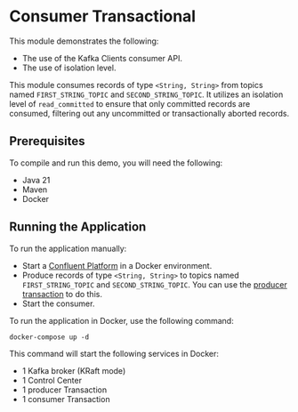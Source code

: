 # Consumer Transactional

This module demonstrates the following:

- The use of the Kafka Clients consumer API.
- The use of isolation level.

This module consumes records of type `<String, String>` from topics named `FIRST_STRING_TOPIC`
and `SECOND_STRING_TOPIC`. It utilizes an isolation level of `read_committed` to ensure that only committed records are
consumed, filtering out any uncommitted or transactionally aborted records.

## Prerequisites

To compile and run this demo, you will need the following:

- Java 21
- Maven
- Docker

## Running the Application

To run the application manually:

- Start a [Confluent Platform](https://docs.confluent.io/platform/current/quickstart/ce-docker-quickstart.html#step-1-download-and-start-cp) in a Docker environment.
- Produce records of type `<String, String>` to topics named `FIRST_STRING_TOPIC` and `SECOND_STRING_TOPIC`. You can use the [producer transaction](../../kafka-producer-quickstarts/kafka-producer-transaction) to do this.
- Start the consumer.

To run the application in Docker, use the following command:

```console
docker-compose up -d
```

This command will start the following services in Docker:

- 1 Kafka broker (KRaft mode)
- 1 Control Center
- 1 producer Transaction
- 1 consumer Transaction
